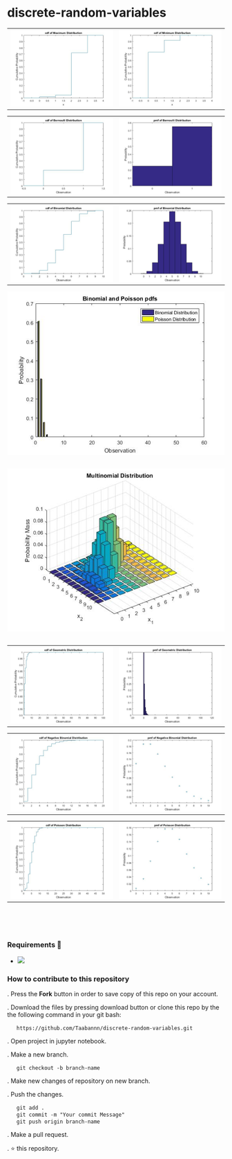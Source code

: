 # discrete-random-variables

<table width="100%">
  <tr>
    <td width="50%">
      <img src="figures/maxcdf.jpg"/>
    </td>
    <td width="50%">
      <img src="figures/minimumcdf.jpg"/>
    </td>
  </tr>
</table>

<table width="100%">
  <tr>
    <td width="50%">
      <img src="figures/bernoullicdf.jpg"/>
    </td>
    <td width="50%">
      <img src="figures/bernoullipmf.jpg"/>
    </td>
  </tr>
</table>

<table width="100%">
  <tr>
    <td width="50%">
      <img src="figures/binocdf.jpg"/>
    </td>
    <td width="50%">
      <img src="figures/binopmf.jpg"/>
    </td>
  </tr>
</table>

<table width="100%">
  <tr>
    <div align=center><img src="figures/binovspoiss.jpg"/></div>
  </tr>
</table>

<table width="100%">
  <tr>
    <div align=center><img src="figures/multinompmf.jpg"/></div>
  </tr>
</table>

<table width="100%">
  <tr>
    <td width="50%">
      <img src="figures/geocdf.jpg"/>
    </td>
    <td width="50%">
      <img src="figures/geopmf.jpg"/>
    </td>
  </tr>
</table>

<table width="100%">
  <tr>
    <td width="50%">
      <img src="figures/nBincdf.jpg"/>
    </td>
    <td width="50%">
      <img src="figures/nBinpmf.jpg"/>
    </td>
  </tr>
</table>

<table width="100%">
  <tr>
    <td width="50%">
      <img src="figures/poisscdf.jpg"/>
    </td>
    <td width="50%">
      <img src="figures/poisspmf.jpg"/>
    </td>
  </tr>
</table>

<br>
<br>
<br>

### Requirements 🔧
* <img src="https://img.shields.io/badge/-Jupyter-05122A?style=flat&logo=jupyter"/>

### How to contribute to this repository 
. Press the **Fork** button in order to save copy of this repo on your account.

. Download the files by pressing download button or clone this repo by the the following command in your git bash:

       https://github.com/Taabannn/discrete-random-variables.git
       
. Open project in jupyter notebook.

. Make a new branch.
 
       git checkout -b branch-name
. Make new changes of repository on new branch.

. Push the changes.

       git add .
       git commit -m "Your commit Message"
       git push origin branch-name
. Make a pull request.

. ⭐ this repository.
